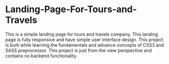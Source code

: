 # Landing-Page-For-Tours-and-Travels
This is a simple landing page for tours and travels company. This landing page is fully responsive and have simple user interface design. This project is built while learning the fundamentals and advance concepts of CSS3 and SASS preprocessor. This project is just from the view perspective and contains no backend functionality.
